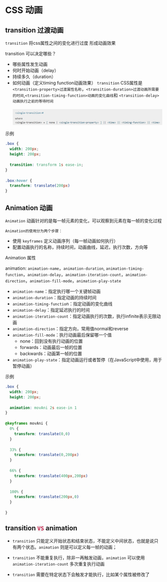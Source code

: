 # CSS 动画

## transition 过渡动画
`transition` 将css属性之间的变化进行过度 形成动画效果

transition 可以决定哪些？
  * 哪些属性发生动画
  * 何时开始动画（delay）
  * 持续多久（duration）
  * 如何动画（定义timing function动画效果）
`transition` CSS属性是 `<transition-property>过渡属性名称`，`<transition-duration>过渡动画所需要的时间`,`<transition-timing-function>动画的变化曲线`和 `<transition-delay>动画执行之前的等待时间`<br/><br/>
![transition](/images/transition.png)        

示例
```css
.box {
  width: 200px;
  height: 200px;

  transition: transform 1s ease-in;
}

.box:hover {
  transform: translate(200px)
}
```

## Animation 动画
`Animation` 动画针对的是每一帧元素的变化，可以观察到元素在每一帧的变化过程

`Animation的使用分为两个步骤：`
  * 使用 `keyframes` 定义动画序列（每一帧动画如何执行）
  * 配置动画执行的名称，持续时间，动画曲线，延迟，执行次数，方向等

Animation 属性

animation: `animation-name`，`animation-duration`, `animation-timing-function`，`animation-delay`，`animation-iteration-count`，`animation-direction`，`animation-fill-mode`，`animation-play-state`
  * `animation-name`：指定执行哪一个关键帧动画
  * `animation-duration`：指定动画的持续时间
  * `animation-timing-functio`n：指定动画的变化曲线
  * `animation-delay`：指定延迟执行的时间
  * `animation-iteration-count`：指定动画执行的次数，执行infinite表示无限动画
  * `animation-direction`：指定方向，常用值normal和reverse
  * `animation-fill-mode`：执行动画最后保留哪一个值
    * none：回到没有执行动画的位置
    * forwards：动画最后一帧的位置
    * backwards：动画第一帧的位置
  * `animation-play-state`：指定动画运行或者暂停（在JavaScript中使用，用于暂停动画）

示例
```css
.box {
  width: 200px;
  height: 200px;

  animation: movAni 2s ease-in 1 
}

@keyframes movAni {
  0% {
    transform: translate(0,0)
  }

  33% {
    transform: translate(0,200px)
  }

  66% {
    transform: translate(400px,200px)
  }

  100% {
    transform: translate(200px,0)
  }

}
```

## transition <code style='background: #f1f1f1;color:#c7254e;border-radius:4px;'>VS</code> animation

* `transition` 只能定义开始状态和结束状态，不能定义中间状态，也就是说只有两个状态。`animation` 则是可以定义每一帧的动画；
* `transition` 不能重复执行，除非一再触发动画，`animation` 可以使用 `animation-iteration-count` 多次重复执行动画

* `transition` 需要在特定状态下会触发才能执行，比如某个属性被修改了
